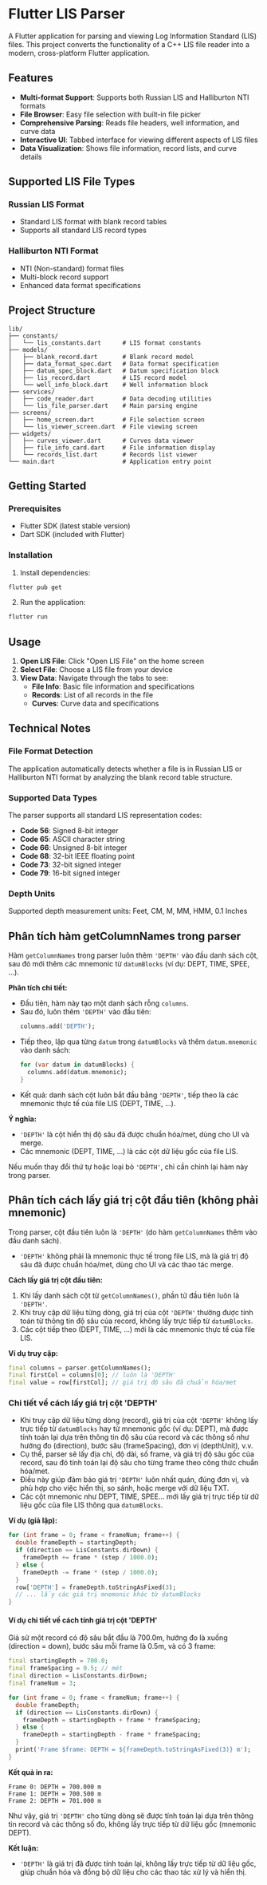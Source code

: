 # Flutter LIS Parser

A Flutter application for parsing and viewing Log Information Standard (LIS) files. This project converts the functionality of a C++ LIS file reader into a modern, cross-platform Flutter application.

## Features

- **Multi-format Support**: Supports both Russian LIS and Halliburton NTI formats
- **File Browser**: Easy file selection with built-in file picker
- **Comprehensive Parsing**: Reads file headers, well information, and curve data
- **Interactive UI**: Tabbed interface for viewing different aspects of LIS files
- **Data Visualization**: Shows file information, record lists, and curve details

## Supported LIS File Types

### Russian LIS Format
- Standard LIS format with blank record tables
- Supports all standard LIS record types

### Halliburton NTI Format  
- NTI (Non-standard) format files
- Multi-block record support
- Enhanced data format specifications

## Project Structure

```
lib/
├── constants/
│   └── lis_constants.dart      # LIS format constants
├── models/
│   ├── blank_record.dart       # Blank record model
│   ├── data_format_spec.dart   # Data format specification
│   ├── datum_spec_block.dart   # Datum specification block
│   ├── lis_record.dart         # LIS record model
│   └── well_info_block.dart    # Well information block
├── services/
│   ├── code_reader.dart        # Data decoding utilities
│   └── lis_file_parser.dart    # Main parsing engine
├── screens/
│   ├── home_screen.dart        # File selection screen
│   └── lis_viewer_screen.dart  # File viewing screen
├── widgets/
│   ├── curves_viewer.dart      # Curves data viewer
│   ├── file_info_card.dart     # File information display
│   └── records_list.dart       # Records list viewer
└── main.dart                   # Application entry point
```

## Getting Started

### Prerequisites
- Flutter SDK (latest stable version)
- Dart SDK (included with Flutter)

### Installation

1. Install dependencies:
```bash
flutter pub get
```

2. Run the application:
```bash
flutter run
```

## Usage

1. **Open LIS File**: Click "Open LIS File" on the home screen
2. **Select File**: Choose a LIS file from your device
3. **View Data**: Navigate through the tabs to see:
   - **File Info**: Basic file information and specifications
   - **Records**: List of all records in the file
   - **Curves**: Curve data and specifications

## Technical Notes

### File Format Detection
The application automatically detects whether a file is in Russian LIS or Halliburton NTI format by analyzing the blank record table structure.

### Supported Data Types
The parser supports all standard LIS representation codes:
- **Code 56**: Signed 8-bit integer
- **Code 65**: ASCII character string
- **Code 66**: Unsigned 8-bit integer  
- **Code 68**: 32-bit IEEE floating point
- **Code 73**: 32-bit signed integer
- **Code 79**: 16-bit signed integer

### Depth Units
Supported depth measurement units: Feet, CM, M, MM, HMM, 0.1 Inches

## Phân tích hàm getColumnNames trong parser

Hàm `getColumnNames` trong parser luôn thêm `'DEPTH'` vào đầu danh sách cột, sau đó mới thêm các mnemonic từ `datumBlocks` (ví dụ: DEPT, TIME, SPEE, ...).

**Phân tích chi tiết:**
- Đầu tiên, hàm này tạo một danh sách rỗng `columns`.
- Sau đó, luôn thêm `'DEPTH'` vào đầu tiên:
  ```dart
  columns.add('DEPTH');
  ```
- Tiếp theo, lặp qua từng `datum` trong `datumBlocks` và thêm `datum.mnemonic` vào danh sách:
  ```dart
  for (var datum in datumBlocks) {
    columns.add(datum.mnemonic);
  }
  ```
- Kết quả: danh sách cột luôn bắt đầu bằng `'DEPTH'`, tiếp theo là các mnemonic thực tế của file LIS (DEPT, TIME, ...).

**Ý nghĩa:**
- `'DEPTH'` là cột hiển thị độ sâu đã được chuẩn hóa/met, dùng cho UI và merge.
- Các mnemonic (DEPT, TIME, ...) là các cột dữ liệu gốc của file LIS.

Nếu muốn thay đổi thứ tự hoặc loại bỏ `'DEPTH'`, chỉ cần chỉnh lại hàm này trong parser.

## Phân tích cách lấy giá trị cột đầu tiên (không phải mnemonic)

Trong parser, cột đầu tiên luôn là `'DEPTH'` (do hàm `getColumnNames` thêm vào đầu danh sách).
- `'DEPTH'` không phải là mnemonic thực tế trong file LIS, mà là giá trị độ sâu đã được chuẩn hóa/met, dùng cho UI và các thao tác merge.

**Cách lấy giá trị cột đầu tiên:**
1. Khi lấy danh sách cột từ `getColumnNames()`, phần tử đầu tiên luôn là `'DEPTH'`.
2. Khi truy cập dữ liệu từng dòng, giá trị của cột `'DEPTH'` thường được tính toán từ thông tin độ sâu của record, không lấy trực tiếp từ `datumBlocks`.
3. Các cột tiếp theo (DEPT, TIME, ...) mới là các mnemonic thực tế của file LIS.

**Ví dụ truy cập:**
```dart
final columns = parser.getColumnNames();
final firstCol = columns[0]; // luôn là 'DEPTH'
final value = row[firstCol]; // giá trị độ sâu đã chuẩn hóa/met
```

### Chi tiết về cách lấy giá trị cột 'DEPTH'

- Khi truy cập dữ liệu từng dòng (record), giá trị của cột `'DEPTH'` không lấy trực tiếp từ `datumBlocks` hay từ mnemonic gốc (ví dụ: DEPT), mà được tính toán lại dựa trên thông tin độ sâu của record và các thông số như hướng đo (direction), bước sâu (frameSpacing), đơn vị (depthUnit), v.v.
- Cụ thể, parser sẽ lấy địa chỉ, độ dài, số frame, và giá trị độ sâu gốc của record, sau đó tính toán lại độ sâu cho từng frame theo công thức chuẩn hóa/met.
- Điều này giúp đảm bảo giá trị `'DEPTH'` luôn nhất quán, đúng đơn vị, và phù hợp cho việc hiển thị, so sánh, hoặc merge với dữ liệu TXT.
- Các cột mnemonic như DEPT, TIME, SPEE... mới lấy giá trị trực tiếp từ dữ liệu gốc của file LIS thông qua `datumBlocks`.

**Ví dụ (giả lập):**
```dart
for (int frame = 0; frame < frameNum; frame++) {
  double frameDepth = startingDepth;
  if (direction == LisConstants.dirDown) {
    frameDepth += frame * (step / 1000.0);
  } else {
    frameDepth -= frame * (step / 1000.0);
  }
  row['DEPTH'] = frameDepth.toStringAsFixed(3);
  // ... lấy các giá trị mnemonic khác từ datumBlocks
}
```

#### Ví dụ chi tiết về cách tính giá trị cột 'DEPTH'

Giả sử một record có độ sâu bắt đầu là 700.0m, hướng đo là xuống (direction = down), bước sâu mỗi frame là 0.5m, và có 3 frame:

```dart
final startingDepth = 700.0;
final frameSpacing = 0.5; // mét
final direction = LisConstants.dirDown;
final frameNum = 3;

for (int frame = 0; frame < frameNum; frame++) {
  double frameDepth;
  if (direction == LisConstants.dirDown) {
    frameDepth = startingDepth + frame * frameSpacing;
  } else {
    frameDepth = startingDepth - frame * frameSpacing;
  }
  print('Frame $frame: DEPTH = ${frameDepth.toStringAsFixed(3)} m');
}
```

**Kết quả in ra:**
```
Frame 0: DEPTH = 700.000 m
Frame 1: DEPTH = 700.500 m
Frame 2: DEPTH = 701.000 m
```

Như vậy, giá trị `'DEPTH'` cho từng dòng sẽ được tính toán lại dựa trên thông tin record và các thông số đo, không lấy trực tiếp từ dữ liệu gốc (mnemonic DEPT).

**Kết luận:**
- `'DEPTH'` là giá trị đã được tính toán lại, không lấy trực tiếp từ dữ liệu gốc, giúp chuẩn hóa và đồng bộ dữ liệu cho các thao tác xử lý và hiển thị.
